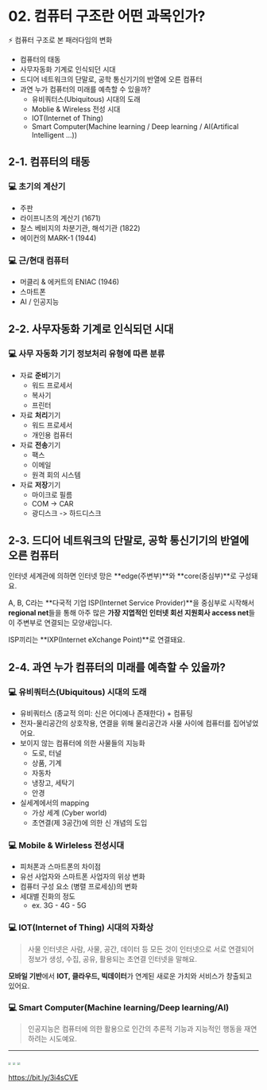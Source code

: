 # 02. 컴퓨터 구조란 어떤 과목인가?

:zap: 컴퓨터 구조로 본 패러다임의 변화

- 컴퓨터의 태동
- 사무자동화 기계로 인식되던 시대
- 드디어 네트워크의 단말로, 공학 통신기기의 반열에 오른 컴퓨터
- 과연 누가 컴퓨터의 미래를 예측할 수 있을까?
  - 유비쿼터스(Ubiquitous) 시대의 도래
  - Moblie & Wireless 전성 시대
  - IOT(Internet of Thing)
  - Smart Computer(Machine learning / Deep learning / AI(Artifical Intelligent ...))



## 2-1. 컴퓨터의 태동

### :computer: 초기의 계산기

- 주판
- 라이프니츠의 계산기 (1671)
- 찰스 베비지의 차분기관, 해석기관 (1822)
- 에이컨의 MARK-1 (1944)



### :computer: 근/현대 컴퓨터

- 머클리 & 에커트의 ENIAC (1946)
- 스마트폰
- AI / 인공지능



## 2-2. 사무자동화 기계로 인식되던 시대

### :computer: 사무 자동화 기기 정보처리 유형에 따른 분류

- 자료 **준비**기기
  - 워드 프로세서
  - 복사기
  - 프린터
- 자료 **처리**기기
  - 워드 프로세서
  - 개인용 컴퓨터
- 자료 **전송**기기
  - 팩스
  - 이메일
  - 원격 회의 시스템
- 자료 **저장**기기
  - 마이크로 필름
  - COM -> CAR
  - 광디스크 -> 하드디스크



## 2-3. 드디어 네트워크의 단말로, 공학 통신기기의 반열에 오른 컴퓨터

인터넷 세계관에 의하면 인터넷 망은 **edge(주변부)**와 **core(중심부)**로 구성돼요.

A, B, C라는 **다국적 기업 ISP(Internet Service Provider)**을 중심부로 시작해서 **regional net**들을 통해 아주 많은 **가장 지엽적인 인터넷 회선 지원회사 access net**들이 주변부로 연결되는 모양새입니다.

ISP끼리는 **IXP(Internet eXchange Point)**로 연결돼요.



## 2-4. 과연 누가 컴퓨터의 미래를 예측할 수 있을까?

### :computer: 유비쿼터스(Ubiquitous) 시대의 도래

- 유비쿼터스 (종교적 의미: 신은 어디에나 존재한다) + 컴퓨팅
- 전자-물리공간의 상호작용, 연결을 위해 물리공간과 사물 사이에 컴퓨터를 집어넣었어요.
- 보이지 않는 컴퓨터에 의한 사물들의 지능화
  - 도로, 터널
  - 상품, 기계
  - 자동차
  - 냉장고, 세탁기
  - 안경
- 실세계에서의 mapping
  - 가상 세계 (Cyber world)
  - 초연결(제 3공간)에 의한 신 개념의 도입



### :computer: Mobile & Wirleless 전성시대

- 피처폰과 스마트폰의 차이점
- 유선 사업자와 스마트폰 사업자의 위상 변화
- 컴퓨터 구성 요소 (병렬 프로세싱)의 변화
- 세대별 진화의 정도
  - ex. 3G - 4G - 5G



### :computer: IOT(Internet of Thing) 시대의 자화상

> 사물 인터넷은 사람, 사물, 공간, 데이터 등 모든 것이 인터넷으로 서로 연결되어 정보가 생성, 수집, 공유, 활용되는 초연결 인터넷을 말해요.

**모바일 기반**에서 **IOT, 클라우드, 빅데이터**가 연계된 새로운 가치와 서비스가 창출되고 있어요.



### :computer: Smart Computer(Machine learning/Deep learning/AI)

> 인공지능은 컴퓨터에 의한 활용으로 인간의 추론적 기능과 지능적인 행동을 재연하려는 시도예요.



---

<img src="https://user-images.githubusercontent.com/58028527/96599965-6a20fb80-132b-11eb-896c-95524bec229e.jpg" style="zoom:33%;" />

<img src="https://user-images.githubusercontent.com/58028527/96599973-6c835580-132b-11eb-84ec-cbece8b1ac3f.jpg" style="zoom:33%;" />

<img src="https://user-images.githubusercontent.com/58028527/96599981-6e4d1900-132b-11eb-8de9-10de96f3b12a.jpg" style="zoom:33%;" />

https://bit.ly/3i4sCVE











